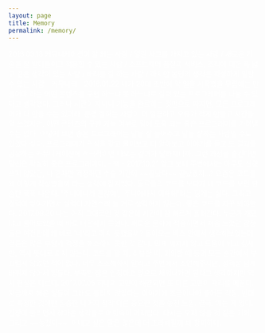 ```yaml
---
layout: page
title: Memory
permalink: /memory/
---
```


<span style="color: white">
2018.03.18  
커뮤니케이션이 잘 되는 사람 / 열린 사고를 가지고 있는 사람 / 새로운 기술을 잘 받아들이고 적용할 수 있는 사람 / 소프트웨어 품질과 서비스, 조직에 대한 폭 넓고 깊은 생각이 있는 사람 / 배려를 잘 하는 사람 / 하지만 본인의 생각은 확실하게 말할 수 있는 사람 - 커뮤니티 -  
</span>

<span style="color: white">
2018.01.22  
내가 20대 초반에 막 일을 시작했을 무렵에는 만들어야 하는 어떤 콘텐츠를 구현 하느냐 못 하느냐로 실력 있는 프로그래머를 나눌 수 있다고 생각했다. 그러나 시간이 지나니 기능을 완료하는 것만으로 따지면, 모든 프로그래머가 다 만들 수는 있더라. 분명 잘하는 사람이 더 깔끔하고 오류가 적게 만들고 시간을 덜 쓰겠지만, 어떤 콘텐츠의 구현 가능 여부로 팀에 도움 되는 좋은 프로그래머를 가려낼 수는 없다. 어떻게 보면 좋은 프로그래머는 말을 잘 들어주고 말을 잘하는 사람일 수도 있겠다 싶다. 프로그래머가 관심을 갖고 물어보고 더 알아보고 이야기를 듣고 또 결과를 공유하는 커뮤니케이션에 적극적이면 나오는 결과가 달라지니까. 그런 과정을 즐긴다면 당신은 확실히 좋은 프로그래머다. - 책 -  
</span>

<span style="color: white">
2017.10.21  
알고 보니 주변에서는 아무도 신경 쓰지 않았던, 나 혼자만 걱정하던 수습 기간이 ~~끝났다~~ 끝났겠지...? 요즘은 코드를 왜 이렇게 작성했을까 라는 생각에 잠겨있다. 동료들의 코드를 보다가 내 코드를 보면 한숨만 푹푹 나온다. '주니어니까 괜찮아', '주니어라서 이해해'라는 핑계는 싫다. 그리고 경력이 쌓여가면서 실력이 자연스레 늘 거로 생각하지 않는다. 좋은 코드를 자꾸 봐야한다.  
</span>

<span style="color: white">
2017.08.30  
나는 아직 그대로인 것 같은데 시간이 참 빠르게 흘러간다. 누군가 재밌냐고 물어보았을 때 바로 대답하지 못했다. 새로운 문화에 적응하면서 처음 느꼈던 감정들은 여전한데 왜 바로 '네'라고 하지 못했을까? 돌아오는 버스 안에서 생각해보았는데 결론은 많은 부담과 걱정을 해소하지 못한 것 같다. 민폐 끼치지 않고 도움이 되고 싶지만, 역시 뜻대로 되지 않는다. 코드를 짤 때, 리뷰할 때, 회의할 때 등의 모든 순간에서 부끄럽지 않았던 적이 없다. 너무 초조해하지 말라고 주변에서 조언해주지만, 성격상 쉽게 바뀌지 않아서 힘들다. 부족한 점은 인정하고 앞으로 채워나가면 된다고 생각하지만 역시 현실은 다르다.  
</span>

<span style="color: white">
2017.07.05  
하나의 고민이 해결되면 또 다른 고민이 자리를 메꾼다. 지금까지 해온 일들이 그래도 틀리지 않았다는 이야기에 조금이나마 줄어든 걱정. 반대로 특정한 것에만 집중한 나머지 정작 다른 중요한 것을 놓친 느낌. 결국, 아는 게 없다. 긴장이 풀리면서 찾아온 생각들로 머릿속이 어지럽다. 다시는 오지 않을 것 같은 기회, 그리고 ~~놓쳤다~~. 꺼내고 싶은 말은 많은데 더 초라해질까 봐 창피하다.  
</span>
